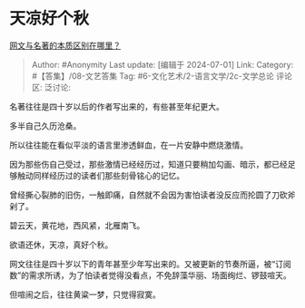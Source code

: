 # 天凉好个秋
[网文与名著的本质区别在哪里？](https://www.zhihu.com/question/589065510/answer/3547456134)

> Author: #Anonymity
> Last update: [编辑于 2024-07-01]
> Link:
> Category: #【答集】/08-文艺答集 
> Tag: #6-文化艺术/2-语言文学/2c-文学总论 
> 评论区:
> 泛讨论:

名著往往是四十岁以后的作者写出来的，有些甚至年纪更大。

多半自己久历沧桑。

所以往往能在看似平淡的语言里渗透鲜血，在一片安静中燃烧激情。

因为那些伤自己受过，那些激情已经经历过，知道只要稍加勾画、暗示，都已经足够触动同样经历过的读者们那些刻骨铭心的记忆。

曾经撕心裂肺的旧伤，一触即痛，自然就不会因为害怕读者没反应而抡圆了刀砍斧剁了。

碧云天，黄花地，西风紧，北雁南飞。

欲语还休，天凉，真好个秋。

网文往往是四十岁以下的青年甚至少年写出来的。又被更新的节奏所逼，被“订阅数”的需求所诱，为了怕读者觉得没看点，不免辞藻华丽、场面绚烂、锣鼓喧天。

但喧闹之后，往往黄粱一梦，只觉得寂寞。